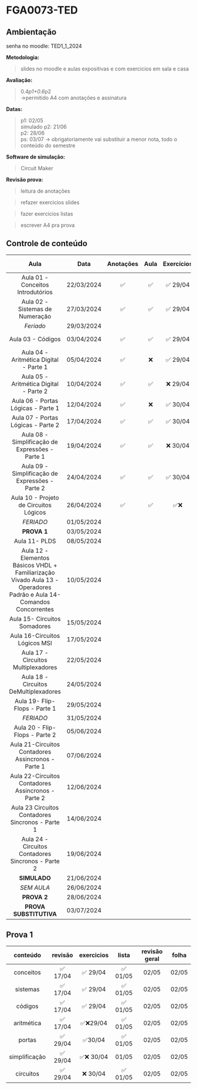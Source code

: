 # FGA0073-TED

## Ambientação
senha no moodle: TED1_1_2024</br>

**Metodologia:**</br>
> slides no moodle e aulas expositivas e com exercicios em sala e casa

**Avaliação:**
> 0.4*p1+0.6*p2</br>
->permitido A4 com anotações e assinatura</br>

**Datas:**
> p1: 02/05</br>
simulado p2: 21/06</br>
p2: 28/06</br>
ps: 03/07 -> obrigatoriamente vai substituir a menor nota, todo o conteúdo do semestre</br>

**Software de simulação:**
> Circuit Maker

**Revisão prova:**
>leitura de anotações

> refazer exercicios slides

> fazer exercicios listas

> escrever A4 pra prova

## Controle de conteúdo

| Aula | Data | Anotações | Aula | Exercícios | Revisão | Lista | Revisão prova |
|:---:|:---:|:---:|:---:|:---:|:---:|:---:|:---:|
| Aula 01 - Conceitos Introdutórios | 22/03/2024 | ✅ | ✅ | ✅ 29/04 | ✅ 17/04 | ✅ 01/05 | 02/05
| Aula 02 - Sistemas de Numeração | 27/03/2024 | ✅ | ✅ | ✅ 29/04 | ✅ 17/04 | ✅ 01/05 | 02/05
| *Feriado* | 29/03/2024 |
| Aula 03 - Códigos | 03/04/2024 | ✅ | ✅ | ✅ 29/04 | ✅ 17/04 | 01/05 | 02/05
| Aula 04 - Aritmética Digital - Parte 1 | 05/04/2024 | ✅ | ❌ | ✅ 29/04 | ✅ 17/04| ✅ 01/05 | 02/05
| Aula 05 - Aritmética Digital - Parte 2 | 10/04/2024 | ✅ | ✅ | ❌ 29/04 | ✅ 17/04| ✅ 01/05 | 02/05
| Aula 06 - Portas Lógicas - Parte 1 | 12/04/2024 | ✅ | ❌ | ✅ 30/04 | ✅ 29/04 | ✅ 01/05 | 02/05
| Aula 07 - Portas Lógicas - Parte 2 | 17/04/2024 | ✅ | ✅ | ✅ 30/04 | ✅ 29/04 | ✅ 01/05 | 02/05
| Aula 08 - Simplificação de Expressões - Parte 1 | 19/04/2024 | ✅ | ✅ | ❌ 30/04 | ✅ 29/04 | ✅ 01/05 | 02/05
| Aula 09 - Simplificação de Expressões - Parte 2 | 24/04/2024 | ✅ | ✅ | ✅ 30/04 | ✅ 29/04 | ✅ 01/05 | 02/05
| Aula 10 - Projeto de Circuitos Lógicos | 26/04/2024 | ✅ | ✅ | ✅❌ | ✅ 29/04 | ✅ 01/05 | 02/05
| *FERIADO* | 01/05/2024 |
| **PROVA 1** | 03/05/2024 |
| Aula 11- PLDS | 08/05/2024 |
| Aula 12 - Elementos Básicos VHDL + Familiarização Vivado Aula 13 - Operadores Padrão e Aula 14- Comandos Concorrentes | 10/05/2024 |
| Aula 15- Circuitos Somadores | 15/05/2024 |
| Aula 16-Circuitos Lógicos MSI | 17/05/2024 |
| Aula 17 - Circuitos Multiplexadores | 22/05/2024 |
| Aula 18 - Circuitos DeMultiplexadores | 24/05/2024 |
| Aula 19- Flip-Flops - Parte 1 | 29/05/2024 |
| *FERIADO* | 31/05/2024 |
| Aula 20 - Flip-Flops - Parte 2 | 05/06/2024 |
| Aula 21-Circuitos Contadores Assincronos - Parte 1 | 07/06/2024 |
| Aula 22-Circuitos Contadores Assincronos - Parte 2 | 12/06/2024 |
| Aula 23 Circuitos Contadores Sincronos - Parte 1 | 14/06/2024 |
| Aula 24 - Circuitos Contadores Sincronos - Parte 2 | 19/06/2024 |
| **SIMULADO** | 21/06/2024 |
| *SEM AULA* | 26/06/2024 |
| **PROVA 2** | 28/06/2024 |
| **PROVA SUBSTITUTIVA** | 03/07/2024 |

## Prova 1

| conteúdo | revisão | exercicios | lista | revisão geral | folha |
|:---:|:---:|:---:|:---:|:---:|:---:|
| conceitos | ✅ 17/04 | ✅ 29/04 | ✅ 01/05 | 02/05 | 02/05 |
| sistemas | ✅ 17/04 | ✅ 29/04 | ✅ 01/05 | 02/05 | 02/05 |
| códigos | ✅ 17/04 | ✅ 29/04 | ✅ 01/05 | 02/05 | 02/05 |
| aritmética | ✅ 17/04 |  ✅❌29/04 | ✅ 01/05 | 02/05 | 02/05 |
| portas | ✅ 29/04 | ✅30/04 | ✅ 01/05 | 02/05 | 02/05 |
| simplificação | ✅ 29/04 | ✅❌ 30/04 | 01/05 | 02/05 | 02/05 |
| circuitos | ✅ 29/04 | ❌ 30/04 | ✅ 01/05 | 02/05 | 02/05 |